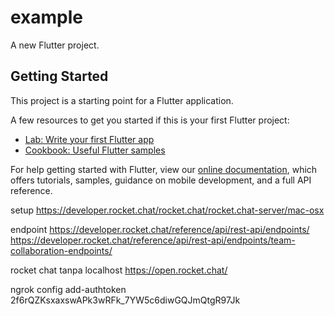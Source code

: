 # example

A new Flutter project.

## Getting Started

This project is a starting point for a Flutter application.

A few resources to get you started if this is your first Flutter project:

- [Lab: Write your first Flutter app](https://flutter.dev/docs/get-started/codelab)
- [Cookbook: Useful Flutter samples](https://flutter.dev/docs/cookbook)

For help getting started with Flutter, view our
[online documentation](https://flutter.dev/docs), which offers tutorials,
samples, guidance on mobile development, and a full API reference.


setup
https://developer.rocket.chat/rocket.chat/rocket.chat-server/mac-osx

endpoint
https://developer.rocket.chat/reference/api/rest-api/endpoints/
https://developer.rocket.chat/reference/api/rest-api/endpoints/team-collaboration-endpoints/

rocket chat tanpa localhost
https://open.rocket.chat/

ngrok config add-authtoken 2f6rQZKsxaxswAPk3wRFk_7YW5c6diwGQJmQtgR97Jk